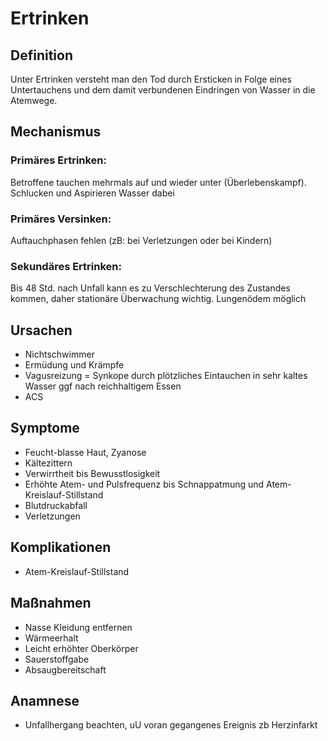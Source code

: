 # Ertrinken

## Definition
Unter Ertrinken versteht man den Tod durch Ersticken in Folge eines Untertauchens und dem damit verbundenen Eindringen von Wasser in die Atemwege.

## Mechanismus
### Primäres Ertrinken:
Betroffene tauchen mehrmals auf und wieder unter (Überlebenskampf). Schlucken und Aspirieren Wasser dabei

### Primäres Versinken:
Auftauchphasen fehlen (zB: bei Verletzungen oder bei Kindern)

### Sekundäres Ertrinken:
Bis 48 Std. nach Unfall kann es zu Verschlechterung des Zustandes kommen, daher stationäre Überwachung wichtig. Lungenödem möglich

## Ursachen
+ Nichtschwimmer
+ Ermüdung und Krämpfe
+ Vagusreizung = Synkope durch plötzliches Eintauchen in sehr kaltes Wasser ggf nach reichhaltigem Essen
+ ACS

## Symptome
+ Feucht-blasse Haut, Zyanose
+ Kältezittern
+ Verwirrtheit bis Bewusstlosigkeit
+ Erhöhte Atem- und Pulsfrequenz bis Schnappatmung und Atem-Kreislauf-Stillstand
+ Blutdruckabfall
+ Verletzungen

## Komplikationen
+ Atem-Kreislauf-Stillstand

## Maßnahmen
+ Nasse Kleidung entfernen
+ Wärmeerhalt
+ Leicht erhöhter Oberkörper
+ Sauerstoffgabe
+ Absaugbereitschaft

## Anamnese
+ Unfallhergang beachten, uU voran gegangenes Ereignis zb Herzinfarkt